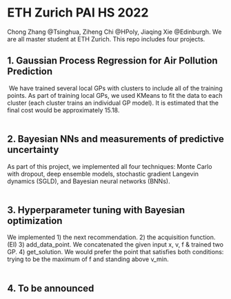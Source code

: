 # ETH Zurich PAI HS 2022
Chong Zhang @Tsinghua, Ziheng Chi @HPoly, Jiaqing Xie @Edinburgh. We are all master student at ETH Zurich. This repo includes four projects.

## 1. Gaussian Process Regression for Air Pollution Prediction
<img></img>
We have trained several local GPs with clusters to include all of the training points. As part of training local GPs, we used KMeans to fit the data to each cluster (each cluster trains an individual GP model). It is estimated that the final cost would be approximately 15.18.
<br/><br/>

## 2. Bayesian NNs and measurements of predictive uncertainty
As part of this project, we implemented all four techniques: Monte Carlo with dropout, deep ensemble models, stochastic gradient Langevin dynamics (SGLD), and Bayesian neural networks (BNNs). 
<br/><br/>

## 3. Hyperparameter tuning with Bayesian optimization
We implemented 1) the next recommendation.  2) the acquisition function. (EI) 3) add_data_point. We concatenated the given input x, v, f & trained two GP. 4) get_solution. We would prefer the point that satisfies both conditions: trying to be the maximum of f and standing above v_min.
<br/><br/>

## 4. To be announced

